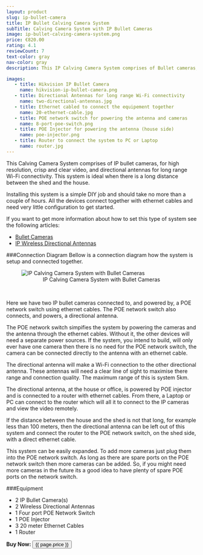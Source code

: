 ```yaml
---
layout: product
slug: ip-bullet-camera
title: IP Bullet Calving Camera System
subTitle: Calving Camera System with IP Bullet Cameras
image: ip-bullet-calving-camera-system.png
price: €820.00
rating: 4.1
reviewCount: 7
text-color: gray
nav-color: gray
description: This IP Calving Camera System comprises of Bullet cameras, for high resolution, crisp and clear video, and Directional Antennas for long range Wi-Fi connectivity. This system is ideal when there is a long distance between the shed and the house.

images:
   - title: Hikvision IP Bullet Camera
     name: hikvision-ip-bullet-camera.png
   - title: Directional Antennas for long range Wi-Fi connectivity
     name: two-directional-antennas.jpg
   - title: Ethernet cabled to connect the equipement together
     name: 20-ethernet-cable.jpg
   - title: POE network switch for powering the antenna and cameras
     name: 8-port-poe-switch.png
   - title: POE Injector for powering the antenna (house side)
     name: poe-injector.png
   - title: Router to connect the system to PC or Laptop
     name: router.jpg
---
```


This Calving Camera System comprises of IP bullet cameras, for high resolution, crisp and clear video, and directional antennas for long range Wi-Fi connectivity. This system is ideal when there is a long distance between the shed and the house.

Installing this system is a simple DIY job and should take no more than a couple of hours. All the devices connect together with ethernet cables and need very little configuration to get started.

If you want to get more information about how to set this type of system see the following articles: 

 - [Bullet Cameras]({{site.baseurl}}/cameras/2015/07/12/bullet-cameras.html)
 - [IP Wireless Directional Antennas]({{site.baseurl}}/wireless/2015/05/26/ip-wireless-directional-antenns.html)



###Connection Diagram
Bellow is a connection diagram how the system is setup and connected together.

<figure>
  <img src="{{site.baseurl}}/img/connection-diagrams/bullet-ip-camera-antenna-connection-diagram.png" alt="IP Calving Camera System with Bullet Cameras">
  <figcaption style="text-align: center;">IP Calving Camera System with Bullet Cameras</figcaption>
</figure>
<br>

Here we have two IP bullet cameras connected to, and powered by, a POE network switch using ethernet cables. The POE network switch also connects, and powers, a directional antenna. 

The POE network switch simpifies the system by powering the cameras and the antenna through the ethernet cables. Without it, the other devices will need a separate power sources. If the system, you intend to build, will only ever have one camera then there is no need for the POE network switch, the camera can be connected directly to the antenna with an ethernet cable.

The directional antenna will make a Wi-Fi connection to the other directional antenna. These antennas will need a clear line of sight to maximise there range and connection quality. The maximum range of this is system 5km.

The directional antenna, at the house or office, is powered by POE injector and is connected to a router with ethernet cables. From there, a Laptop or PC can connect to the router which will all it to connect to the IP cameras and view the video remotely.

If the distance between the house and the shed is not that long, for example less than 100 meters, then the directional antenna can be left out of this system and connect the router to the POE network switch, on the shed side, with a direct ethernet cable.

This system can be easily expanded. To add more cameras just plug them into the POE network switch. As long as there are spare ports on the POE network switch then more cameras can be added. So, if you might need more cameras in the future its a good idea to have plenty of spare POE ports on the network switch.

###Equipment

- 2 IP Bullet Camera(s)
- 2 Wireless Directional Antennas
- 1 Four port POE Network Switch
- 1 POE Injector
- 3 20 meter Ethernet Cables
- 1 Router



<div class="pull-right">
  <b>Buy Now:</b>
  <button id="buy-{{ page.slug }}-2" data-product-title="{{ page.title }}" role="button" data-toggle="modal" class="btn btn-primary btn-large buy" onClick="_gaq.push(['_trackEvent', 'buy', 'button', 'Tried to buy {{ page.title }}.']);"><i class="fa fa-shopping-cart fa-lg"></i> {{ page.price }}</button>
</div>
<br/>